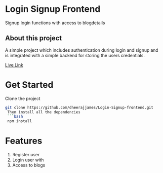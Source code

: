 # Login Signup Frontend
Signup login functions with access to blogdetails

## About this project
A simple project which includes authentication during login and signup and is integrated with a simple backend for storing the users credentials.

[Live Link](https://login-signup-application.netlify.app/)


# Get Started
  Clone the project

```bash
git clone https://github.com/dheerajjames/Login-Signup-frontend.git
 Then install all the dependencies
 ```bash
 npm install
```

# Features
1. Register user
2. Login user with
3. Access to blogs